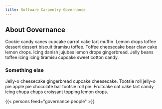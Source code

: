 ```yaml
---
title: Software Carpentry Governance
---
```


## About Governance

Cookie candy canes cupcake carrot cake tart muffin. Lemon drops toffee dessert dessert biscuit tiramisu toffee. Toffee cheesecake bear claw cake lemon drops. Icing danish jujubes lemon drops gingerbread. Jelly beans toffee icing icing tiramisu cupcake sweet cotton candy.

### Something else

Jelly-o cheesecake gingerbread cupcake cheesecake. Tootsie roll jelly-o pie apple pie chocolate bar tootsie roll pie. Fruitcake oat cake tart candy icing chupa chups croissant topping lemon drops.

{{< persons feed="governance.people" >}}

